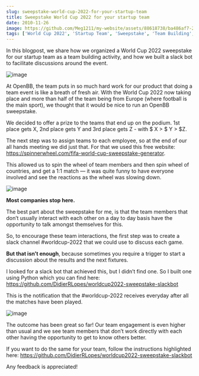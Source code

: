 ```yaml
---
slug: sweepstake-world-cup-2022-for-your-startup-team
title: Sweepstake World Cup 2022 for your startup team
date: 2010-11-26
image: https://github.com/Meg1211/my-website/assets/88618738/ba486af7-2579-4c00-a575-278cb74faeb6
tags: ['World Cup 2022', 'Startup Team', 'Sweepstake', 'Team Building', 'Slack Bot']
---
```


In this blogpost, we share how we organized a World Cup 2022 sweepstake for our startup team as a team building activity, and how we built a slack bot to facilitate discussions around the event.

<!-- truncate -->

![image](https://github.com/Meg1211/my-website/assets/88618738/ba486af7-2579-4c00-a575-278cb74faeb6)

At OpenBB, the team puts in so much hard work for our product that doing a team event is like a breath of fresh air. With the World Cup 2022 now taking place and more than half of the team being from Europe (where football is the main sport), we thought that it would be nice to run an OpenBB sweepstake.

We decided to offer a prize to the teams that end up on the podium. 1st place gets X, 2nd place gets Y and 3rd place gets Z - with $ X > $ Y > $Z.

The next step was to assign teams to each employee, so at the end of our all hands meeting we did just that. For that we used this free website: https://spinnerwheel.com/fifa-world-cup-sweepstake-generator.

This allowed us to spin the wheel of team members and then spin wheel of countries, and get a 1:1 match — it was quite funny to have everyone involved and see the reactions as the wheel was slowing down.

![image](https://github.com/Meg1211/my-website/assets/88618738/ab35cfc3-143f-43bf-b345-0999289a4442)

**Most companies stop here.**

The best part about the sweepstake for me, is that the team members that don’t usually interact with each other on a day to day basis have the opportunity to talk amongst themselves for this.

So, to encourage these team interactions, the first step was to create a slack channel #worldcup-2022 that we could use to discuss each game.

**But that isn’t enough**, because sometimes you require a trigger to start a discussion about the results and the next fixtures.

I looked for a slack bot that achieved this, but I didn’t find one.
So I built one using Python which you can find here: https://github.com/DidierRLopes/worldcup2022-sweepstake-slackbot

This is the notification that the #worldcup-2022 receives everyday after all the matches have been played.

![image](https://github.com/Meg1211/my-website/assets/88618738/7e91f7e9-b085-455f-9768-4da69d409c52)

The outcome has been great so far! Our team engagement is even higher than usual and we see team members that don’t work directly with each other having the opportunity to get to know others better.

If you want to do the same for your team, follow the instructions highlighted here: https://github.com/DidierRLopes/worldcup2022-sweepstake-slackbot

Any feedback is appreciated!
